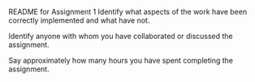README for Assignment 1
Identify what aspects of the work have been correctly implemented and what have not.

Identify anyone with whom you have collaborated or discussed the assignment.

Say approximately how many hours you have spent completing the assignment.
